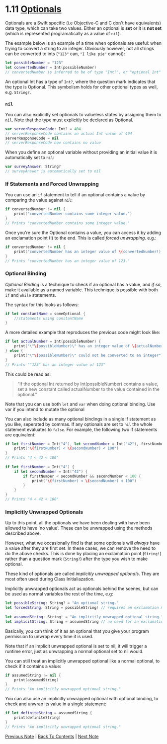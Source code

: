 # 1.11 [Optionals](https://developer.apple.com/library/content/documentation/Swift/Conceptual/Swift_Programming_Language/TheBasics.html#//apple_ref/doc/uid/TP40014097-CH5-ID330)

Optionals are a Swift specific (i.e Objective-C and C don't have equivalents) data type, which can take two values. Either an optional is **set** or it is **not set** (which is represented programatically as a value of `nil`).

The example below is an example of a time when optionals are useful: when trying to convert a string to an integer. Obviously however, not all strings can be converted to ints (`"123"` can, `"I like pie"` cannot):

```Swift
let possibleNumber = "123"
let convertedNumber = Int(possibleNumber)
// convertedNumber is inferred to be of type "Int?", or "optional Int"
```
An optional Int has a type of `Int?`, where the question mark indicates that the type is Optional. This symbolism holds for other optional types as well, e.g. `String?`.

### `nil`

You can also explicitly set optionals to valueless states by assigning them to `nil`. Note that the type must explicitly be declared as Optional.
```Swift
var serverResponseCode: Int? = 404
// serverResponseCode contains an actual Int value of 404
serverResponseCode = nil
// serverResponseCode now contains no value
```

When you define an optional variable without providing an initial value it is automatically set to `nil`:

```Swift
var surveyAnswer: String?
// surveyAnswer is automatically set to nil
```

### If Statements and Forced Unwrapping

You can use an `if` statement to tell if an optional contains a value by comparing the value against `nil`:
```Swift
if convertedNumber != nil {
    print("convertedNumber contains some integer value.")
}
// Prints "convertedNumber contains some integer value."
```

Once you're sure the Optional contains a value, you can access it by adding an exclamation point (!) to the end. This is called *forced unwrapping*. e.g.:
```Swift
if convertedNumber != nil {
    print("convertedNumber has an integer value of \(convertedNumber!).")
}
// Prints "convertedNumber has an integer value of 123."
```

### Optional Binding
*Optional Binding* is a technique to check if an optional has a value, and *if so*, make it available as a named variable. This technique is possible with both `if` and `while` statements.

The syntax for this looks as follows:
```Swift
if let constantName = someOptional {
    //statements using constantName
}
```
A more detailed example that reproduces the previous code might look like:
```Swift
if let actualNumber = Int(possibleNumber) {
    print("\"\(possibleNumber)\" has an integer value of \(actualNumber)")
} else {
    print("\"\(possibleNumber)\" could not be converted to an integer")
}
// Prints ""123" has an integer value of 123"
```

This could be read as:
> “If the optional Int returned by Int(possibleNumber) contains a value, set a new constant called actualNumber to the value contained in the optional.” 

Note that you can use both `let` and `var` when doing optional binding. Use var if you intend to mutate the optional

You can also include as many optional bindings in a single if statement as you like, seperated by commas. If any optionals are set to `nil` the whole statement evaluates to `false`. For example, the following two if statements are equivalent:


```Swift
if let firstNumber = Int("4"), let secondNumber = Int("42"), firstNumber < secondNumber && secondNumber < 100 {
    print("\(firstNumber) < \(secondNumber) < 100")
}
// Prints "4 < 42 < 100"
 
if let firstNumber = Int("4") {
    if let secondNumber = Int("42") {
        if firstNumber < secondNumber && secondNumber < 100 {
            print("\(firstNumber) < \(secondNumber) < 100")
        }
    }
}
// Prints "4 < 42 < 100"
```

### Implicitly Unwrapped Optionals

Up to this point, all the optionals we have been dealing with have been allowed to have 'no value'. These can be unwrapped using the methods described above.

However, what we occasionally find is that some optionals will *always* have a value after they are first set. In these cases, we can remove the need to do the above checks. This is done by placing an exclamation point (`String!`) rather than a question mark (`String?`) after the type you wish to make optional. 

These kind of optionals are called *implicitly unwrapped optionals*. They are most often used during Class Initialiazation.

Implicitly unwrapped optionals act as optionals behind the scenes, but can be used as normal variables the rest of the time, e.g:

```Swift
let possibleString: String? = "An optional string."
let forcedString: String = possibleString! // requires an exclamation mark
 
let assumedString: String! = "An implicitly unwrapped optional string."
let implicitString: String = assumedString // no need for an exclamation mark
```

Basically, you can think of it as an optional that you give your program permission to unwrap every time it is used.

Note that if an implicit unwrapped optional is set to nil, it will trigger a runtime error, just as unwrapping a normal optional set to nil would.

You can still treat an implicitly unwrapped optional like a normal optional, to check if it contains a value:

```Swift
if assumedString != nil {
    print(assumedString)
}
// Prints "An implicitly unwrapped optional string."
```
You can also use an implicitly unwrapped optional with optional binding, to check and unwrap its value in a single statement:
```Swift
if let definiteString = assumedString {
    print(definiteString)
}
// Prints "An implicitly unwrapped optional string."
```

[Previous Note](https://github.com/Firanus/swift-language-guide-notes/blob/master/1%20-%20The%20Basics/1.10%20-%20Booleans.md) | [Back To Contents](https://github.com/Firanus/swift-language-guide-notes) |  [Next Note](https://github.com/Firanus/swift-language-guide-notes/blob/master/1%20-%20The%20Basics/1.12%20-%20Error%20Handling.md)